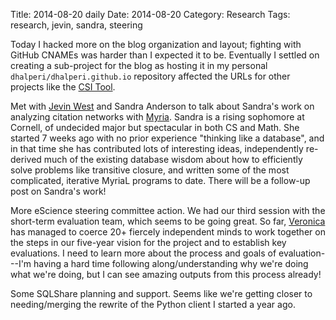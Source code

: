 Title: 2014-08-20 daily
Date: 2014-08-20
Category: Research
Tags: research, jevin, sandra, steering

Today I hacked more on the blog organization and layout; fighting with GitHub CNAMEs was harder than I expected it to be. Eventually I settled on creating a sub-project for the blog as hosting it in my personal `dhalperi/dhalperi.github.io` repository affected the URLs for other projects like the [CSI Tool](http://dhalperi.github.io/linux-80211n-csitool).

Met with [Jevin West](http://www.jevinwest.org/) and Sandra Anderson to talk about Sandra's work on analyzing citation networks with [Myria](https://demo.myria.cs.washington.edu/queries?max=23223&limit=1). Sandra is a rising sophomore at Cornell, of undecided major but spectacular in both CS and Math. She started 7 weeks ago with no prior experience "thinking like a database", and in that time she has contributed lots of interesting ideas, independently re-derived much of the existing database wisdom about how to efficiently solve problems like transitive closure, and written some of the most complicated, iterative MyriaL programs to date. There will be a follow-up post on Sandra's work!

More eScience steering committee action. We had our third session with the short-term evaluation team, which seems to be going great. So far, [Veronica](http://data2insight.com/about/#the_page) has managed to coerce 20+ fiercely independent minds to work together on the steps in our five-year vision for the project and to establish key evaluations. I need to learn more about the process and goals of evaluation---I'm having a hard time following along/understanding why we're doing what we're doing, but I can see amazing outputs from this process already!

Some SQLShare planning and support. Seems like we're getting closer to needing/merging the rewrite of the Python client I started a year ago.